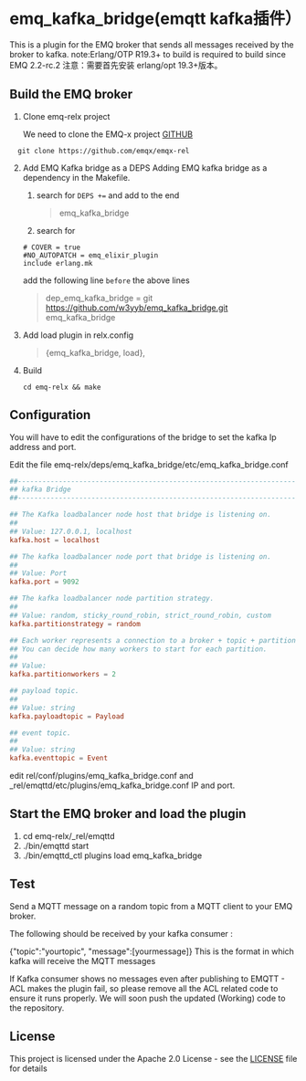 
# emq_kafka_bridge(emqtt kafka插件）

This is a plugin for the EMQ broker that sends all messages received by the broker to kafka.
note:Erlang/OTP R19.3+ to build is required to build since EMQ 2.2-rc.2
注意：需要首先安装 erlang/opt 19.3+版本。

## Build the EMQ broker

1. Clone emq-relx project

   We need to clone the EMQ-x project [GITHUB](https://github.com/emqx/emqx-rel)

```shell
  git clone https://github.com/emqx/emqx-rel
```

2. Add EMQ Kafka bridge as a DEPS
   Adding EMQ kafka bridge as a dependency in the Makefile.

   1. search for `DEPS +=` and add to the end
      > emq_kafka_bridge

   2. search for
     ```text
     # COVER = true
     #NO_AUTOPATCH = emq_elixir_plugin
     include erlang.mk
     ```
     add the following line `before` the above lines
     >dep_emq_kafka_bridge = git https://github.com/w3yyb/emq_kafka_bridge.git emq_kafka_bridge

3. Add load plugin in relx.config
   >{emq_kafka_bridge, load},

4. Build
   ```shell
   cd emq-relx && make
   ```

Configuration
----------------------
You will have to edit the configurations of the bridge to set the kafka Ip address and port.

Edit the file emq-relx/deps/emq_kafka_bridge/etc/emq_kafka_bridge.conf

```conf
##--------------------------------------------------------------------
## kafka Bridge
##--------------------------------------------------------------------

## The Kafka loadbalancer node host that bridge is listening on.
##
## Value: 127.0.0.1, localhost
kafka.host = localhost

## The kafka loadbalancer node port that bridge is listening on.
##
## Value: Port
kafka.port = 9092

## The kafka loadbalancer node partition strategy.
##
## Value: random, sticky_round_robin, strict_round_robin, custom
kafka.partitionstrategy = random

## Each worker represents a connection to a broker + topic + partition combination.
## You can decide how many workers to start for each partition.
##
## Value: 
kafka.partitionworkers = 2

## payload topic.
##
## Value: string
kafka.payloadtopic = Payload

## event topic.
##
## Value: string
kafka.eventtopic = Event

```
edit    rel/conf/plugins/emq_kafka_bridge.conf  and _rel/emqttd/etc/plugins/emq_kafka_bridge.conf
IP and port.

Start the EMQ broker and load the plugin 
-----------------
1) cd emq-relx/_rel/emqttd
2) ./bin/emqttd start
3) ./bin/emqttd_ctl plugins load emq_kafka_bridge

Test
-----------------
Send a MQTT message on a random topic from a MQTT client to your EMQ broker.

The following should be received by your kafka consumer :

  {"topic":"yourtopic", "message":[yourmessage]}
This is the format in which kafka will receive the MQTT messages

If Kafka consumer shows no messages even after publishing to EMQTT - ACL makes the plugin fail, so please remove all the ACL related code to ensure it runs properly. We will soon push the updated (Working) code to the repository. 

## License

This project is licensed under the Apache 2.0 License - see the [LICENSE](LICENSE) file for details

